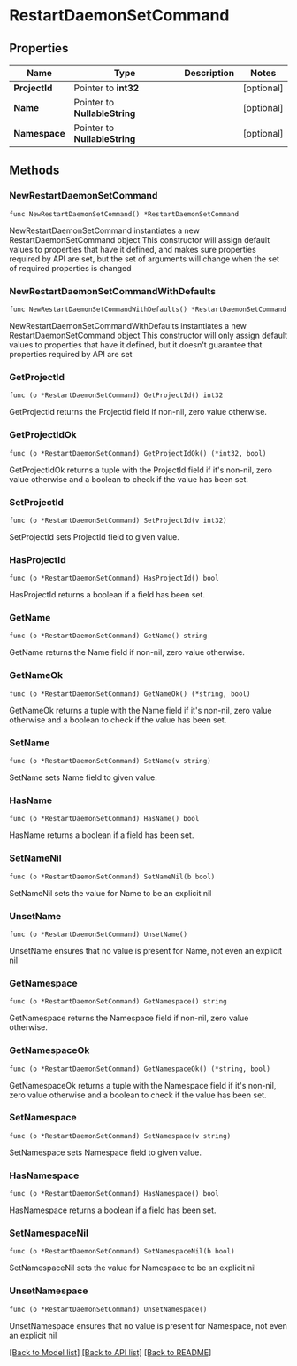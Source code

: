 # RestartDaemonSetCommand

## Properties

Name | Type | Description | Notes
------------ | ------------- | ------------- | -------------
**ProjectId** | Pointer to **int32** |  | [optional] 
**Name** | Pointer to **NullableString** |  | [optional] 
**Namespace** | Pointer to **NullableString** |  | [optional] 

## Methods

### NewRestartDaemonSetCommand

`func NewRestartDaemonSetCommand() *RestartDaemonSetCommand`

NewRestartDaemonSetCommand instantiates a new RestartDaemonSetCommand object
This constructor will assign default values to properties that have it defined,
and makes sure properties required by API are set, but the set of arguments
will change when the set of required properties is changed

### NewRestartDaemonSetCommandWithDefaults

`func NewRestartDaemonSetCommandWithDefaults() *RestartDaemonSetCommand`

NewRestartDaemonSetCommandWithDefaults instantiates a new RestartDaemonSetCommand object
This constructor will only assign default values to properties that have it defined,
but it doesn't guarantee that properties required by API are set

### GetProjectId

`func (o *RestartDaemonSetCommand) GetProjectId() int32`

GetProjectId returns the ProjectId field if non-nil, zero value otherwise.

### GetProjectIdOk

`func (o *RestartDaemonSetCommand) GetProjectIdOk() (*int32, bool)`

GetProjectIdOk returns a tuple with the ProjectId field if it's non-nil, zero value otherwise
and a boolean to check if the value has been set.

### SetProjectId

`func (o *RestartDaemonSetCommand) SetProjectId(v int32)`

SetProjectId sets ProjectId field to given value.

### HasProjectId

`func (o *RestartDaemonSetCommand) HasProjectId() bool`

HasProjectId returns a boolean if a field has been set.

### GetName

`func (o *RestartDaemonSetCommand) GetName() string`

GetName returns the Name field if non-nil, zero value otherwise.

### GetNameOk

`func (o *RestartDaemonSetCommand) GetNameOk() (*string, bool)`

GetNameOk returns a tuple with the Name field if it's non-nil, zero value otherwise
and a boolean to check if the value has been set.

### SetName

`func (o *RestartDaemonSetCommand) SetName(v string)`

SetName sets Name field to given value.

### HasName

`func (o *RestartDaemonSetCommand) HasName() bool`

HasName returns a boolean if a field has been set.

### SetNameNil

`func (o *RestartDaemonSetCommand) SetNameNil(b bool)`

 SetNameNil sets the value for Name to be an explicit nil

### UnsetName
`func (o *RestartDaemonSetCommand) UnsetName()`

UnsetName ensures that no value is present for Name, not even an explicit nil
### GetNamespace

`func (o *RestartDaemonSetCommand) GetNamespace() string`

GetNamespace returns the Namespace field if non-nil, zero value otherwise.

### GetNamespaceOk

`func (o *RestartDaemonSetCommand) GetNamespaceOk() (*string, bool)`

GetNamespaceOk returns a tuple with the Namespace field if it's non-nil, zero value otherwise
and a boolean to check if the value has been set.

### SetNamespace

`func (o *RestartDaemonSetCommand) SetNamespace(v string)`

SetNamespace sets Namespace field to given value.

### HasNamespace

`func (o *RestartDaemonSetCommand) HasNamespace() bool`

HasNamespace returns a boolean if a field has been set.

### SetNamespaceNil

`func (o *RestartDaemonSetCommand) SetNamespaceNil(b bool)`

 SetNamespaceNil sets the value for Namespace to be an explicit nil

### UnsetNamespace
`func (o *RestartDaemonSetCommand) UnsetNamespace()`

UnsetNamespace ensures that no value is present for Namespace, not even an explicit nil

[[Back to Model list]](../README.md#documentation-for-models) [[Back to API list]](../README.md#documentation-for-api-endpoints) [[Back to README]](../README.md)


